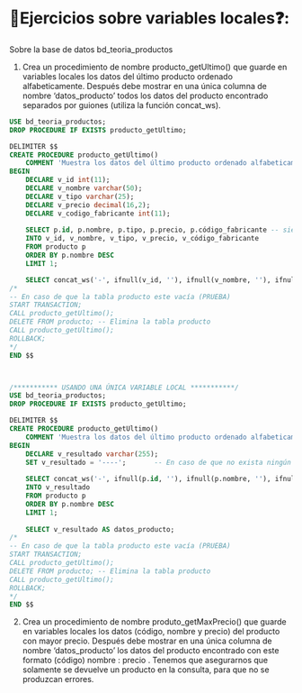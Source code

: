 
# 📝Ejercicios sobre variables locales❓:
Sobre la base de datos bd_teoria_productos

1. Crea un procedimiento de nombre producto_getUltimo() que guarde en variables locales los datos del último producto ordenado alfabeticamente. Después debe mostrar en una única columna de nombre ‘datos_producto’ todos los datos del producto encontrado separados por guiones (utiliza la función concat_ws).
```sql 
USE bd_teoria_productos;
DROP PROCEDURE IF EXISTS producto_getUltimo;

DELIMITER $$
CREATE PROCEDURE producto_getUltimo()
	COMMENT 'Muestra los datos del último producto ordenado alfabeticamente'
BEGIN
    DECLARE v_id int(11);
    DECLARE v_nombre varchar(50);
    DECLARE v_tipo varchar(25);
    DECLARE v_precio decimal(16,2);
    DECLARE v_codigo_fabricante int(11);
	
	SELECT p.id, p.nombre, p.tipo, p.precio, p.código_fabricante -- siempre que exista un producto, sino saldrán nulos
    INTO v_id, v_nombre, v_tipo, v_precio, v_código_fabricante
    FROM producto p 
    ORDER BY p.nombre DESC
    LIMIT 1;

	SELECT concat_ws('-', ifnull(v_id, ''), ifnull(v_nombre, ''), ifnull(v_tipo, ''), ifnull(v_precio, ''), ifnull(v_codigo_fabricante, '')) AS datos_producto;
/*
-- En caso de que la tabla producto este vacía (PRUEBA)
START TRANSACTION;
CALL producto_getUltimo();
DELETE FROM producto; -- Elimina la tabla producto
CALL producto_getUltimo();
ROLLBACK;
*/
END $$



/*********** USANDO UNA ÚNICA VARIABLE LOCAL ***********/
USE bd_teoria_productos;
DROP PROCEDURE IF EXISTS producto_getUltimo;

DELIMITER $$
CREATE PROCEDURE producto_getUltimo()
	COMMENT 'Muestra los datos del último producto ordenado alfabeticamente'
BEGIN
    DECLARE v_resultado varchar(255);
    SET v_resultado = '----'; 		-- En caso de que no exista ningún producto sería -> ----, si se deja vacío se queda vacío v_resultado
	
	SELECT concat_ws('-', ifnull(p.id, ''), ifnull(p.nombre, ''), ifnull(p.tipo, ''), ifnull(p.precio, ''), ifnull(p.código_fabricante, '')) AS datos_producto
    INTO v_resultado
    FROM producto p
    ORDER BY p.nombre DESC
    LIMIT 1;
    
    SELECT v_resultado AS datos_producto;
/*
-- En caso de que la tabla producto este vacía (PRUEBA)
START TRANSACTION;
CALL producto_getUltimo();
DELETE FROM producto; -- Elimina la tabla producto
CALL producto_getUltimo();
ROLLBACK;
*/
END $$
```


2. Crea un procedimiento de nombre produto_getMaxPrecio() que guarde en variables locales los datos (código, nombre y precio) del producto con mayor precio. Después debe mostrar en una única columna de nombre ‘datos_producto’ los datos del producto encontrado con este formato (código) nombre : precio . Tenemos que asegurarnos que solamente se devuelve un producto en la consulta, para que no se produzcan errores.
```sql 

```
